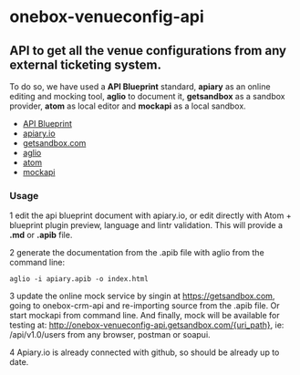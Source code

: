 # onebox-venueconfig-api

## API to get all the venue configurations from any external ticketing system.

To do so, we have used a **API Blueprint** standard, **apiary** as an online editing and mocking tool, **aglio** to document it, **getsandbox** as a sandbox provider, **atom** as local editor and **mockapi** as a local sandbox.
+ [API Blueprint](https://apiblueprint.org/)
+ [apiary.io](http://docs.oneboxcrmapi.apiary.io/)
+ [getsandbox.com](http://onebox-crm-api.getsandbox.com/)
+ [aglio](https://github.com/danielgtaylor/aglio)
+ [atom](http://atom.io)
+ [mockapi](https://github.com/joliva-ob/mockapi)

### Usage
1 edit the api blueprint document with apiary.io, or edit directly with Atom + blueprint plugin preview, language and lintr validation. This will provide a **.md** or **.apib** file.

2 generate the documentation from the .apib file with aglio from the command line:
```
aglio -i apiary.apib -o index.html
```
3 update the online mock service by singin at https://getsandbox.com, going to onebox-crm-api and re-importing source from the .apib file. Or start mockapi from command line. And finally, mock will be available for testing at: http://onebox-venueconfig-api.getsandbox.com/{uri_path}, ie: /api/v1.0/users from any browser, postman or soapui.

4 Apiary.io is already connected with github, so should be already up to date.
